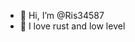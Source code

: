- 👋 Hi, I’m @Ris34587
- 🦀 I love rust and low level

<!---
Ris34587/Ris34587 is a ✨ special ✨ repository because its `README.md` (this file) appears on your GitHub profile.
You can click the Preview link to take a look at your changes.
--->
